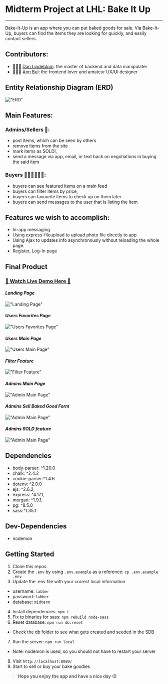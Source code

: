 # Midterm Project at LHL: Bake It Up

---

Bake-It-Up is an app where you can put baked goods for sale. Via Bake-It-Up, buyers can find the items they are looking for quickly, and easily contact sellers.

## Contributors:

- 👨🏼‍💻 [Dan Lindeblom](https://github.com/DLindeblom): the master of backend and data manipulater
- 👩🏻‍🎨 [Ann Bui](https://github.com/thaian161): the frontend lover and amateur UX/UI designer

## Entity Relationship Diagram (ERD)

!["ERD"](https://github.com/thaian161/Bake-It-Up/blob/master/docs/bake-it-up-ERD.png)

## Main Features:

### Admins/Sellers 🔐:

- post items, which can be seen by others
- remove items from the site
- mark items as SOLD!,
- send a message via app, email, or text back on negotiations in buying the said item

### Buyers 💁🏻‍♀️🙆🏻‍♂️:

- buyers can see featured items on a main feed
- buyers can filter items by price,
- buyers can favourite items to check up on them later
- buyers can send messages to the user that is listing the item

## Features we wish to accomplish:

- In-app messaging
- Using express-fileupload to upload photo file directly to app
- Using Ajax to updates info asynchronously without reloading the whole page.
- Register, Log-In page

## Final Product

### [👋 Watch Live Demo Here 👋]()

#### _Landing Page_

!["Landing Page"](https://github.com/thaian161/Bake-It-Up/blob/master/docs/BIU-landing.pngg)

#### _Users Favorites Page_

!["Users Favorites Page"](https://github.com/thaian161/Bake-It-Up/blob/master/docs/fav.png)

#### _Users Main Page_

!["Users Main Page"](https://github.com/thaian161/Bake-It-Up/blob/master/docs/buyer%20main.png)

#### _Filter Feature_

!["Filter Feature"](https://github.com/thaian161/Bake-It-Up/blob/master/docs/filter.png)

#### _Admins Main Page_

!["Admin Main Page"](https://github.com/thaian161/Bake-It-Up/blob/master/docs/admin-main.png)

#### _Admins Sell Baked Good Form_

!["Admin Main Page"](https://github.com/thaian161/Bake-It-Up/blob/master/docs/admin-form.png)

#### _Admins SOLD feature_

!["Admin Main Page"](https://github.com/thaian161/Bake-It-Up/blob/master/docs/SOLD%20feature.png)

## Dependencies

- body-parser: ^1.20.0
- chalk: ^2.4.2
- cookie-parser:^1.4.6
- dotenv: ^2.0.0
- ejs: ^2.6.2,
- express: ^4.17.1,
- morgan: ^1.9.1,
- pg: ^8.5.0
- sass:^1.35.1

## Dev-Dependencies

- nodemon

## Getting Started

1. Clone this repos.
2. Create the `.env` by using `.env.example` as a reference: `cp .env.example .env`
3. Update the .env file with your correct local information

- username: `labber`
- password: `labber`
- database: `midterm`

4. Install dependencies: `npm i`
5. Fix to binaries for sass: `npm rebuild node-sass`
6. Reset database: `npm run db:reset`

- Check the db folder to see what gets created and seeded in the SDB

7. Run the server: `npm run local`

- Note: nodemon is used, so you should not have to restart your server

8. Visit `http://localhost:8080/`
9. Start to sell or buy your bake goodies

> **Hope you enjoy the app and have a nice day :D**
